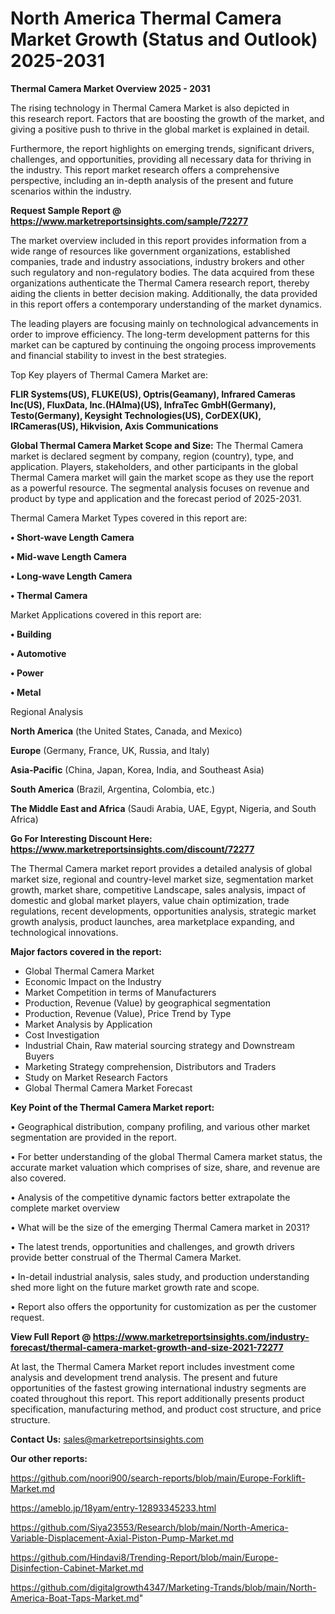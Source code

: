# North America Thermal Camera Market Growth (Status and Outlook) 2025-2031

<Strong> Thermal Camera Market Overview 2025 - 2031</strong>

The rising technology in Thermal Camera Market is also depicted in this research report. Factors that are boosting the growth of the market, and giving a positive push to thrive in the global market is explained in detail.

Furthermore, the report highlights on emerging trends, significant drivers, challenges, and opportunities, providing all necessary data for thriving in the industry. This report market research offers a comprehensive perspective, including an in-depth analysis of the present and future scenarios within the industry.

<strong>Request Sample Report @ <a href=https://www.marketreportsinsights.com/sample/72277>https://www.marketreportsinsights.com/sample/72277</a></strong>

The market overview included in this report provides information from a wide range of resources like government organizations, established companies, trade and industry associations, industry brokers and other such regulatory and non-regulatory bodies. The data acquired from these organizations authenticate the Thermal Camera research report, thereby aiding the clients in better decision making. Additionally, the data provided in this report offers a contemporary understanding of the market dynamics.

The leading players are focusing mainly on technological advancements in order to improve efficiency. The long-term development patterns for this market can be captured by continuing the ongoing process improvements and financial stability to invest in the best strategies.

Top Key players of Thermal Camera Market are:

<strong>FLIR Systems(US), FLUKE(US), Optris(Geamany), Infrared Cameras Inc(US), FluxData, Inc.(HAlma)(US), InfraTec GmbH(Germany), Testo(Germany), Keysight Technologies(US), CorDEX(UK), IRCameras(US), Hikvision, Axis Communications</strong>

<strong><b>Global Thermal Camera Market Scope and Size:</b></strong>
The Thermal Camera market is declared segment by company, region (country), type, and application. Players, stakeholders, and other participants in the global Thermal Camera market will gain the market scope as they use the report as a powerful resource. The segmental analysis focuses on revenue and product by type and application and the forecast period of 2025-2031.

Thermal Camera Market Types covered in this report are:

<strong>• Short-wave Length Camera

• Mid-wave Length Camera

• Long-wave Length Camera

• Thermal Camera</strong>

Market Applications covered in this report are:

<strong>• Building

• Automotive

• Power

• Metal</strong> 

Regional Analysis

<strong>North America</strong> (the United States, Canada, and Mexico)

<strong>Europe</strong> (Germany, France, UK, Russia, and Italy)

<strong>Asia-Pacific</strong> (China, Japan, Korea, India, and Southeast Asia)

<strong>South America</strong> (Brazil, Argentina, Colombia, etc.)

<strong>The Middle East and Africa</strong> (Saudi Arabia, UAE, Egypt, Nigeria, and South Africa)

<strong>Go For Interesting Discount Here: <a href=https://www.marketreportsinsights.com/discount/72277>https://www.marketreportsinsights.com/discount/72277</a></strong>

The Thermal Camera market report provides a detailed analysis of global market size, regional and country-level market size, segmentation market growth, market share, competitive Landscape, sales analysis, impact of domestic and global market players, value chain optimization, trade regulations, recent developments, opportunities analysis, strategic market growth analysis, product launches, area marketplace expanding, and technological innovations.

<strong><b>Major factors covered in the report:</b></strong>
<ul>
  <li>Global Thermal Camera Market </li>
  <li>Economic Impact on the Industry</li>
  <li>Market Competition in terms of Manufacturers</li>
  <li>Production, Revenue (Value) by geographical segmentation</li>
  <li>Production, Revenue (Value), Price Trend by Type</li>
  <li>Market Analysis by Application</li>
  <li>Cost Investigation</li>
  <li>Industrial Chain, Raw material sourcing strategy and Downstream Buyers</li>
  <li>Marketing Strategy comprehension, Distributors and Traders</li>
  <li>Study on Market Research Factors</li>
  <li>Global Thermal Camera Market Forecast</li>
</ul>

<strong><b>Key Point of the Thermal Camera Market report:</b></strong>

• Geographical distribution, company profiling, and various other market segmentation are provided in the report.

• For better understanding of the global Thermal Camera market status, the accurate market valuation which comprises of size, share, and revenue are also covered.

• Analysis of the competitive dynamic factors better extrapolate the complete market overview

• What will be the size of the emerging Thermal Camera market in 2031?

• The latest trends, opportunities and challenges, and growth drivers provide better construal of the Thermal Camera Market.

• In-detail industrial analysis, sales study, and production understanding shed more light on the future market growth rate and scope.

• Report also offers the opportunity for customization as per the customer request.

<strong><b>View Full Report @ <a href=https://www.marketreportsinsights.com/industry-forecast/thermal-camera-market-growth-and-size-2021-72277>https://www.marketreportsinsights.com/industry-forecast/thermal-camera-market-growth-and-size-2021-72277</a></b></strong>


At last, the Thermal Camera Market report includes investment come analysis and development trend analysis. The present and future opportunities of the fastest growing international industry segments are coated throughout this report. This report additionally presents product specification, manufacturing method, and product cost structure, and price structure.

<strong>Contact Us:</strong>
sales@marketreportsinsights.com

<strong>Our other reports:</strong>

<a href=https://github.com/noori900/search-reports/blob/main/Europe-Forklift-Market.md>https://github.com/noori900/search-reports/blob/main/Europe-Forklift-Market.md</a>

<a href=https://ameblo.jp/18yam/entry-12893345233.html>https://ameblo.jp/18yam/entry-12893345233.html</a>

<a href=https://github.com/Siya23553/Research/blob/main/North-America-Variable-Displacement-Axial-Piston-Pump-Market.md>https://github.com/Siya23553/Research/blob/main/North-America-Variable-Displacement-Axial-Piston-Pump-Market.md</a>

<a href=https://github.com/Hindavi8/Trending-Report/blob/main/Europe-Disinfection-Cabinet-Market.md>https://github.com/Hindavi8/Trending-Report/blob/main/Europe-Disinfection-Cabinet-Market.md</a>

<a href=https://github.com/digitalgrowth4347/Marketing-Trands/blob/main/North-America-Boat-Taps-Market.md>https://github.com/digitalgrowth4347/Marketing-Trands/blob/main/North-America-Boat-Taps-Market.md</a>"
